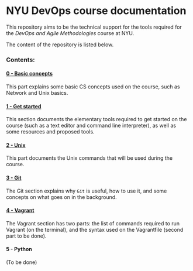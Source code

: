 # NYU DevOps course documentation

This repository aims to be the technical support for the tools required for the *DevOps and Agile Methodologies* course at NYU.

The content of the repository is listed below.


### Contents:

#### [0 - Basic concepts](https://github.com/lombardero/nyu-devops-concepts/tree/master/0-basic-concepts)
This part explains some basic CS concepts used on the course, such as Network and Unix basics.

#### [1 - Get started](https://github.com/lombardero/nyu-devops-concepts/tree/master/1-get-started)
This section documents the elementary tools required to get started on the course (such as a text editor and command line interpreter), as well as some resources and proposed tools.

#### [2 - Unix](https://github.com/lombardero/nyu-devops-concepts/tree/master/2-unix)
This part documents the Unix commands that will be used during the course.

#### [3 - Git](https://github.com/lombardero/nyu-devops-concepts/tree/master/3-git)
The Git section explains why `Git` is useful, how to use it, and some concepts on what goes on in the background.

#### [4 - Vagrant](https://github.com/lombardero/nyu-devops-concepts/tree/master/4-vagrant)
The Vagrant section has two parts: the list of commands required to run Vagrant (on the terminal), and the syntax used on the Vagrantfile (second part to be done).

#### 5 - Python

(To be done)
